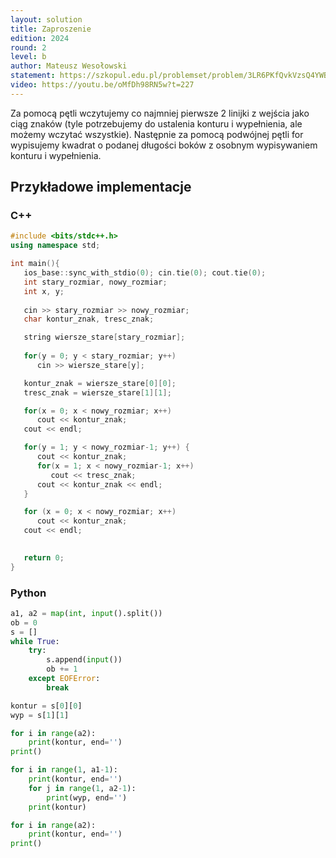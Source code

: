 ```yaml
---
layout: solution
title: Zaproszenie
edition: 2024
round: 2
level: b
author: Mateusz Wesołowski
statement: https://szkopul.edu.pl/problemset/problem/3LR6PKfQvkVzsQ4YWBTJN7lb/site/
video: https://youtu.be/oMfDh98RN5w?t=227
---
```


Za pomocą pętli wczytujemy co najmniej pierwsze 2 linijki z wejścia jako ciąg znaków 
(tyle potrzebujemy do ustalenia konturu i wypełnienia, ale możemy wczytać wszystkie). 
Następnie za pomocą podwójnej pętli for wypisujemy kwadrat o podanej długości boków z osobnym
wypisywaniem konturu i wypełnienia.

## Przykładowe implementacje

### C++

```cpp
#include <bits/stdc++.h>
using namespace std;

int main(){
   ios_base::sync_with_stdio(0); cin.tie(0); cout.tie(0);
   int stary_rozmiar, nowy_rozmiar;
   int x, y;
 
   cin >> stary_rozmiar >> nowy_rozmiar;	
   char kontur_znak, tresc_znak;

   string wiersze_stare[stary_rozmiar]; 
 
   for(y = 0; y < stary_rozmiar; y++)
      cin >> wiersze_stare[y];

   kontur_znak = wiersze_stare[0][0];
   tresc_znak = wiersze_stare[1][1];

   for(x = 0; x < nowy_rozmiar; x++)
      cout << kontur_znak;
   cout << endl;

   for(y = 1; y < nowy_rozmiar-1; y++) {
      cout << kontur_znak;
      for(x = 1; x < nowy_rozmiar-1; x++)
         cout << tresc_znak;
      cout << kontur_znak << endl;
   }

   for (x = 0; x < nowy_rozmiar; x++)
      cout << kontur_znak;
   cout << endl;

 
   return 0;
}
```

### Python

```py
a1, a2 = map(int, input().split())
ob = 0
s = []
while True:
    try:
        s.append(input())
        ob += 1
    except EOFError:
        break

kontur = s[0][0]
wyp = s[1][1]

for i in range(a2):
    print(kontur, end='')
print()

for i in range(1, a1-1):
    print(kontur, end='')
    for j in range(1, a2-1):
        print(wyp, end='')
    print(kontur)

for i in range(a2):
    print(kontur, end='')
print()
```
